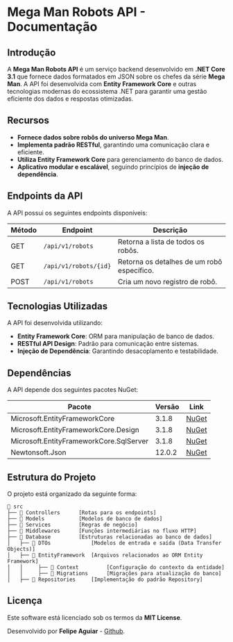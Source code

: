 # Mega Man Robots API - Documentação

## Introdução
A **Mega Man Robots API** é um serviço backend desenvolvido em **.NET Core 3.1** que fornece dados formatados em JSON sobre os chefes da série **Mega Man**. A API foi desenvolvida com **Entity Framework Core** e outras tecnologias modernas do ecossistema .NET para garantir uma gestão eficiente dos dados e respostas otimizadas.

## Recursos
- **Fornece dados sobre robôs do universo Mega Man**.
- **Implementa padrão RESTful**, garantindo uma comunicação clara e eficiente.
- **Utiliza Entity Framework Core** para gerenciamento do banco de dados.
- **Aplicativo modular e escalável**, seguindo princípios de **injeção de dependência**.

## Endpoints da API
A API possui os seguintes endpoints disponíveis:

| Método | Endpoint             | Descrição                                      |
|---------|----------------------|------------------------------------------------|
| GET     | `/api/v1/robots`      | Retorna a lista de todos os robôs.           |
| GET     | `/api/v1/robots/{id}` | Retorna os detalhes de um robô específico.   |
| POST    | `/api/v1/robots`      | Cria um novo registro de robô.               |

## Tecnologias Utilizadas
A API foi desenvolvida utilizando:
- **Entity Framework Core**: ORM para manipulação de banco de dados.
- **RESTful API Design**: Padrão para comunicação entre sistemas.
- **Injeção de Dependência**: Garantindo desacoplamento e testabilidade.

## Dependências
A API depende dos seguintes pacotes NuGet:

| Pacote | Versão | Link |
|--------|--------|------|
| Microsoft.EntityFrameworkCore | 3.1.8 | [NuGet](https://www.nuget.org/packages/Microsoft.EntityFrameworkCore/3.1.8) |
| Microsoft.EntityFrameworkCore.Design | 3.1.8 | [NuGet](https://www.nuget.org/packages/Microsoft.EntityFrameworkCore.Design/3.1.8) |
| Microsoft.EntityFrameworkCore.SqlServer | 3.1.8 | [NuGet](https://www.nuget.org/packages/Microsoft.EntityFrameworkCore.SqlServer/3.1.8) |
| Newtonsoft.Json | 12.0.2 | [NuGet](https://www.nuget.org/packages/Newtonsoft.Json/12.0.2) |

## Estrutura do Projeto
O projeto está organizado da seguinte forma:

```
📂 src
├── 📂 Controllers      [Rotas para os endpoints]
├── 📂 Models           [Modelos de banco de dados]
├── 📂 Services         [Regras de negócio]
├── 📂 Middlewares      [Funções intermediárias no fluxo HTTP]
├── 📂 Database         [Estruturas relacionadas ao banco de dados]
│   ├── 📂 DTOs             [Modelos de entrada e saída (Data Transfer Objects)]
│   ├── 📂 EntityFramework  [Arquivos relacionados ao ORM Entity Framework]
│   │     ├── 📂 Context         [Configuração do contexto da entidade]
│   │     ├── 📂 Migrations      [Migrações para atualização do banco]
│   ├── 📂 Repositories     [Implementação do padrão Repository]
```

## Licença
Este software está licenciado sob os termos da **MIT License**.

Desenvolvido por **Felipe Aguiar** - [Github](https://github.com/felipeAguiarCode).

